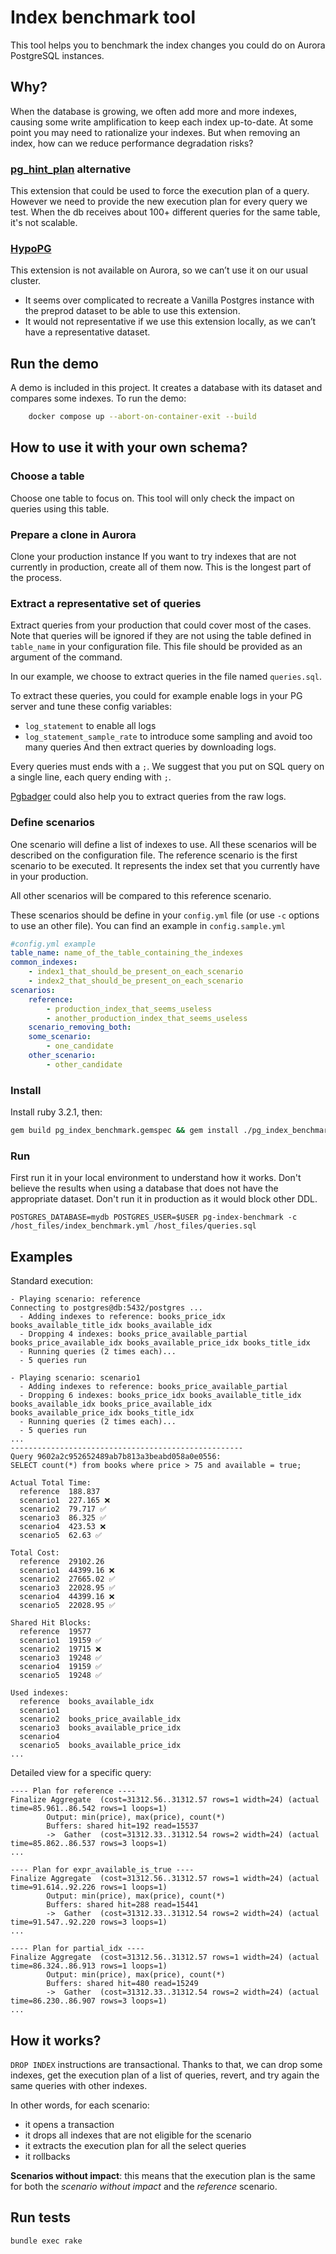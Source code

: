 # Index benchmark tool

This tool helps you to benchmark the index changes you could do on Aurora PostgreSQL instances. 

## Why?

When the database is growing, we often add more and more indexes, causing some write amplification to keep each index up-to-date. At some point you may need to rationalize your indexes. But when removing an index, how can we reduce performance degradation risks?

### [pg_hint_plan](https://github.com/ossc-db/pg_hint_plan) alternative

This extension that could be used to force the execution plan of a query. However we need to provide the new execution plan for every query we test. When the db receives about 100+ different queries for the same table, it's not scalable.

### [HypoPG](https://github.com/HypoPG/hypopg)

This extension is not available on Aurora, so we can’t use it on our usual cluster.

- It seems over complicated to recreate a Vanilla Postgres instance with the preprod dataset to be able to use this extension.
- It would not representative if we use this extension locally, as we can’t have a representative dataset.


## Run the demo
A demo is included in this project. It creates a database with its dataset and compares some indexes.
To run the demo:
```bash
    docker compose up --abort-on-container-exit --build
```

## How to use it with your own schema?

### Choose a table

Choose one table to focus on. This tool will only check the impact on queries using this table.

### Prepare a clone in Aurora

Clone your production instance
If you want to try indexes that are not currently in production, create all of them now. This is the longest part of the process.

### Extract a representative set of queries

Extract queries from your production that could cover most of the cases. Note that queries will be ignored if they are not using the table defined in `table_name` in your configuration file. This file should be provided as an argument of the command.

In our example, we choose to extract queries in the file named `queries.sql`.

To extract these queries, you could for example enable logs in your PG server and tune these config variables:
- `log_statement` to enable all logs
- `log_statement_sample_rate` to introduce some sampling and avoid too many queries
And then extract queries by downloading logs.

Every queries must ends with a `;`.
We suggest that you put on SQL query on a single line, each query ending with `;`.

[Pgbadger](https://pgbadger.darold.net/) could also help you to extract queries from the raw logs.

### Define scenarios

One scenario will define a list of indexes to use.
All these scenarios will be described on the configuration file.
The reference scenario is the first scenario to be executed. It represents the index set that you currently have in your production.

All other scenarios will be compared to this reference scenario.

These scenarios should be define in your `config.yml` file (or use `-c` options to use an other file).
You can find an example in `config.sample.yml`

```yml
#config.yml example
table_name: name_of_the_table_containing_the_indexes
common_indexes:
    - index1_that_should_be_present_on_each_scenario
    - index2_that_should_be_present_on_each_scenario
scenarios:
    reference:
        - production_index_that_seems_useless
        - another_production_index_that_seems_useless
    scenario_removing_both:
    some_scenario:
        - one_candidate
    other_scenario:
        - other_candidate
```
### Install

Install ruby 3.2.1, then:

```bash
gem build pg_index_benchmark.gemspec && gem install ./pg_index_benchmark-0.0.0.gem
```

### Run
First run it in your local environment to understand how it works.
Don't believe the results when using a database that does not have the appropriate dataset.
Don't run it in production as it would block other DDL.

```shell
POSTGRES_DATABASE=mydb POSTGRES_USER=$USER pg-index-benchmark -c /host_files/index_benchmark.yml /host_files/queries.sql
```

## Examples

Standard execution:
```text
- Playing scenario: reference
Connecting to postgres@db:5432/postgres ...
  - Adding indexes to reference: books_price_idx books_available_title_idx books_available_idx
  - Dropping 4 indexes: books_price_available_partial books_price_available_idx books_available_price_idx books_title_idx
  - Running queries (2 times each)...
  - 5 queries run

- Playing scenario: scenario1
  - Adding indexes to reference: books_price_available_partial
  - Dropping 6 indexes: books_price_idx books_available_title_idx books_available_idx books_price_available_idx books_available_price_idx books_title_idx
  - Running queries (2 times each)...
  - 5 queries run
...
----------------------------------------------------
Query 9602a2c952652489ab7b813a3beabd058a0e0556:
SELECT count(*) from books where price > 75 and available = true;

Actual Total Time:
  reference  188.837
  scenario1  227.165 ❌️
  scenario2  79.717 ✅
  scenario3  86.325 ✅
  scenario4  423.53 ❌️
  scenario5  62.63 ✅

Total Cost:
  reference  29102.26
  scenario1  44399.16 ❌️
  scenario2  27665.02 ✅
  scenario3  22028.95 ✅
  scenario4  44399.16 ❌️
  scenario5  22028.95 ✅

Shared Hit Blocks:
  reference  19577
  scenario1  19159 ✅
  scenario2  19715 ❌️
  scenario3  19248 ✅
  scenario4  19159 ✅
  scenario5  19248 ✅

Used indexes:
  reference  books_available_idx
  scenario1  
  scenario2  books_price_available_idx
  scenario3  books_available_price_idx
  scenario4  
  scenario5  books_available_price_idx
...
```

Detailed view for a specific query:
```text
---- Plan for reference ----
Finalize Aggregate  (cost=31312.56..31312.57 rows=1 width=24) (actual time=85.961..86.542 rows=1 loops=1)
        Output: min(price), max(price), count(*)
        Buffers: shared hit=192 read=15537
        ->  Gather  (cost=31312.33..31312.54 rows=2 width=24) (actual time=85.862..86.537 rows=3 loops=1)
...

---- Plan for expr_available_is_true ----
Finalize Aggregate  (cost=31312.56..31312.57 rows=1 width=24) (actual time=91.614..92.226 rows=1 loops=1)
        Output: min(price), max(price), count(*)
        Buffers: shared hit=288 read=15441
        ->  Gather  (cost=31312.33..31312.54 rows=2 width=24) (actual time=91.547..92.220 rows=3 loops=1)
...

---- Plan for partial_idx ----
Finalize Aggregate  (cost=31312.56..31312.57 rows=1 width=24) (actual time=86.324..86.913 rows=1 loops=1)
        Output: min(price), max(price), count(*)
        Buffers: shared hit=480 read=15249
        ->  Gather  (cost=31312.33..31312.54 rows=2 width=24) (actual time=86.230..86.907 rows=3 loops=1)
...
```

## How it works?

`DROP INDEX` instructions are transactional. Thanks to that, we can drop some indexes, get the execution plan of a list of queries, revert, and try again the same queries with other indexes.

In other words, for each scenario:
- it opens a transaction
- it drops all indexes that are not eligible for the scenario
- it extracts the execution plan for all the select queries
- it rollbacks

**Scenarios without impact**: this means that the execution plan is the same for both the _scenario without impact_ and the _reference_ scenario.
## Run tests

```bash
bundle exec rake
```
